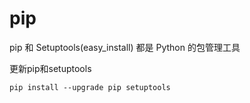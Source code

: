 # pip
pip 和 Setuptools(easy_install) 都是 Python 的包管理工具

更新pip和setuptools

```shell
pip install --upgrade pip setuptools
```
